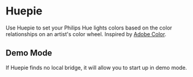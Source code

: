 # Huepie

Use Huepie to set your Philips Hue lights colors based on the color relationships on an artist's color wheel. Inspired by [Adobe Color](https://color.adobe.com).

## Demo Mode

If Huepie finds no local bridge, it will allow you to start up in demo mode.
